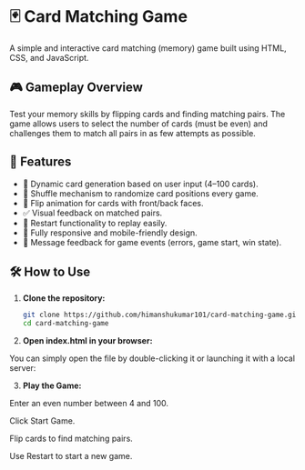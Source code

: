# 🃏 Card Matching Game

A simple and interactive card matching (memory) game built using HTML, CSS, and JavaScript.

## 🎮 Gameplay Overview

Test your memory skills by flipping cards and finding matching pairs. The game allows users to select the number of cards (must be even) and challenges them to match all pairs in as few attempts as possible.

## 🚀 Features

- 🎲 Dynamic card generation based on user input (4–100 cards).
- 🔄 Shuffle mechanism to randomize card positions every game.
- 🧠 Flip animation for cards with front/back faces.
- ✅ Visual feedback on matched pairs.
- 🔁 Restart functionality to replay easily.
- 📱 Fully responsive and mobile-friendly design.
- 💬 Message feedback for game events (errors, game start, win state).


## 🛠️ How to Use

1. **Clone the repository:**

   ```bash
   git clone https://github.com/himanshukumar101/card-matching-game.git
   cd card-matching-game


2. **Open index.html in your browser:**

You can simply open the file by double-clicking it or launching it with a local server:
   

3. **Play the Game:**

Enter an even number between 4 and 100.

Click Start Game.

Flip cards to find matching pairs.

Use Restart to start a new game.